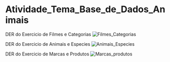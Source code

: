 # Atividade_Tema_Base_de_Dados_Animais

DER do Exercicio de Filmes e Categorias
![Filmes_Categorias](https://github.com/RodLeite/Atividade_Tema_Base_de_Dados_Animais/assets/56495160/e39c2943-4c5e-47ba-86e3-29fb286671d5)


DER do Exercicio de Animais e Especies
![Animais_Especies](https://github.com/RodLeite/Atividade_Tema_Base_de_Dados_Animais/assets/56495160/f129245a-2dc4-426b-a798-5e9dc59d94a5)


DER do Exercicio de Marcas e Produtos
![Marcas_produtos](https://github.com/RodLeite/Atividade_Tema_Base_de_Dados_Animais/assets/56495160/a3b8b002-fa0c-4f6e-8e94-a944b305a4ba)
